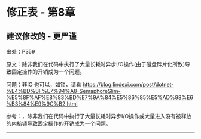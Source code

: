 # 修正表 - 第8章

## 建议修改的 - 更严谨

出处：P359

原文：除非我们在代码中执行了大量长耗时异步I/O操作(由于磁盘碎片化所致)导致固定操作的开销成为一个问题。

问题：非IO 也可以，如锁，请看 https://blog.lindexi.com/post/dotnet-%E4%BD%BF%E7%94%A8-SemaphoreSlim-%E5%8F%AF%E8%83%BD%E7%9A%84%E5%86%85%E5%AD%98%E6%B3%84%E9%9C%B2.html

参考：，除非我们在代码中执行了大量长耗时异步I/O操作或大量进入没有被释放的内核锁导致固定操作的开销成为一个问题。

------
